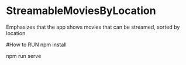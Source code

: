 # StreamableMoviesByLocation
Emphasizes that the app shows movies that can be streamed, sorted by location

#How to RUN 
npm install

npm run serve
